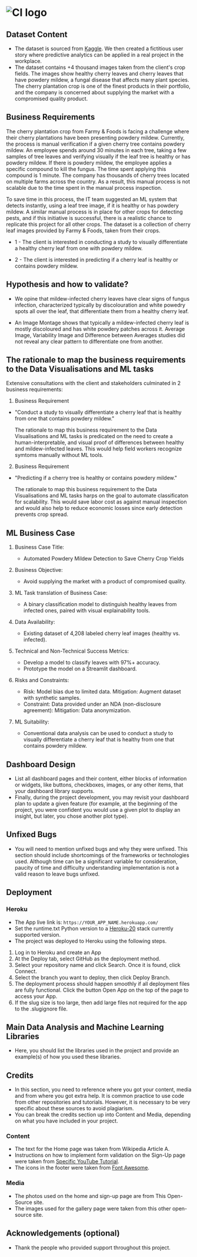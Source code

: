 # ![CI logo](https://codeinstitute.s3.amazonaws.com/fullstack/ci_logo_small.png)

## Dataset Content

- The dataset is sourced from [Kaggle](https://www.kaggle.com/codeinstitute/cherry-leaves). We then created a fictitious user story where predictive analytics can be applied in a real project in the workplace.
- The dataset contains +4 thousand images taken from the client's crop fields. The images show healthy cherry leaves and cherry leaves that have powdery mildew, a fungal disease that affects many plant species. The cherry plantation crop is one of the finest products in their portfolio, and the company is concerned about supplying the market with a compromised quality product.

## Business Requirements

The cherry plantation crop from Farmy & Foods is facing a challenge where their cherry plantations have been presenting powdery mildew. Currently, the process is manual verification if a given cherry tree contains powdery mildew. An employee spends around 30 minutes in each tree, taking a few samples of tree leaves and verifying visually if the leaf tree is healthy or has powdery mildew. If there is powdery mildew, the employee applies a specific compound to kill the fungus. The time spent applying this compound is 1 minute. The company has thousands of cherry trees located on multiple farms across the country. As a result, this manual process is not scalable due to the time spent in the manual process inspection.

To save time in this process, the IT team suggested an ML system that detects instantly, using a leaf tree image, if it is healthy or has powdery mildew. A similar manual process is in place for other crops for detecting pests, and if this initiative is successful, there is a realistic chance to replicate this project for all other crops. The dataset is a collection of cherry leaf images provided by Farmy & Foods, taken from their crops.

- 1 - The client is interested in conducting a study to visually differentiate a healthy cherry leaf from one with powdery mildew.
  
- 2 - The client is interested in predicting if a cherry leaf is healthy or contains powdery mildew.

## Hypothesis and how to validate?

- We opine that mildew-infected cherry leaves have clear signs of fungus infection, characterized typically by discolouration and white powedry spots all over the leaf, that differentiate them from a healthy cherry leaf.
  
- An Image Montage shows that typically a mildew-infected cherry leaf is mostly discoloured and has white powdery patches across it. Average Image, Variability Image and Difference between Averages studies did not reveal any clear pattern to differentiate one from another.

## The rationale to map the business requirements to the Data Visualisations and ML tasks

Extensive consultations with the client and stakeholders culminated in 2 business requirements:

1. Business Requirement 
- "Conduct a study to visually differentiate a cherry leaf that is healthy from one that contains powdery mildew." 
  
  The rationale to map this business requirement to the Data Visualisations and ML tasks is predicated on the need to create a human-interpretable, and visual proof of differences between healthy and mildew-infected leaves. This would help field workers recognize symtoms manually without ML tools.

2. Business Requirement
- "Predicting if a cherry tree is healthy or contains powdery mildew."
  
  The rationale to map this business requirement to the Data Visualisations and ML tasks harps on the goal to automate classificaton for scalability. This would save labor cost as against manual inspection and would also help to reduce economic losses since early detection prevents crop spread.

## ML Business Case

1. Business Case Title:
   - Automated Powdery Mildew Detection to Save Cherry Crop Yields
  
2. Business Objective:
   - Avoid supplying the market with a product of compromised quality. 

3. ML Task translation of Business Case:
   - A binary classification model to distinguish healthy leaves from infected ones, paired with visual explainability tools.

4. Data Availability:
   - Existing dataset of 4,208 labeled cherry leaf images (healthy vs. infected).
  
5. Technical and Non-Technical Success Metrics:
   - Develop a model to classify leaves with 97%+ accuracy.
   - Prototype the model on a Streamlit dashboard.

6. Risks and Constraints:
   - Risk: Model bias due to limited data. Mitigation: Augment dataset with synthetic samples.
   - Constraint: Data provided under an NDA (non-disclosure agreement): Mitigation: Data anonymization.

7. ML Suitability:
   - Conventional data analysis can be used to conduct a study to visually differentiate a cherry leaf that is healthy from one that contains powdery mildew.

## Dashboard Design

- List all dashboard pages and their content, either blocks of information or widgets, like buttons, checkboxes, images, or any other items, that your dashboard library supports.
- Finally, during the project development, you may revisit your dashboard plan to update a given feature (for example, at the beginning of the project, you were confident you would use a given plot to display an insight, but later, you chose another plot type).

## Unfixed Bugs

- You will need to mention unfixed bugs and why they were unfixed. This section should include shortcomings of the frameworks or technologies used. Although time can be a significant variable for consideration, paucity of time and difficulty understanding implementation is not a valid reason to leave bugs unfixed.

## Deployment

### Heroku

- The App live link is: `https://YOUR_APP_NAME.herokuapp.com/`
- Set the runtime.txt Python version to a [Heroku-20](https://devcenter.heroku.com/articles/python-support#supported-runtimes) stack currently supported version.
- The project was deployed to Heroku using the following steps.

1. Log in to Heroku and create an App
2. At the Deploy tab, select GitHub as the deployment method.
3. Select your repository name and click Search. Once it is found, click Connect.
4. Select the branch you want to deploy, then click Deploy Branch.
5. The deployment process should happen smoothly if all deployment files are fully functional. Click the button Open App on the top of the page to access your App.
6. If the slug size is too large, then add large files not required for the app to the .slugignore file.

## Main Data Analysis and Machine Learning Libraries

- Here, you should list the libraries used in the project and provide an example(s) of how you used these libraries.

## Credits

- In this section, you need to reference where you got your content, media and from where you got extra help. It is common practice to use code from other repositories and tutorials. However, it is necessary to be very specific about these sources to avoid plagiarism.
- You can break the credits section up into Content and Media, depending on what you have included in your project.

### Content

- The text for the Home page was taken from Wikipedia Article A.
- Instructions on how to implement form validation on the Sign-Up page were taken from [Specific YouTube Tutorial](https://www.youtube.com/).
- The icons in the footer were taken from [Font Awesome](https://fontawesome.com/).

### Media

- The photos used on the home and sign-up page are from This Open-Source site.
- The images used for the gallery page were taken from this other open-source site.

## Acknowledgements (optional)

- Thank the people who provided support throughout this project.
